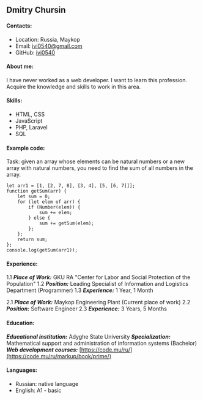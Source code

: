 ## Dmitry Chursin

#### Contacts:
* Location: Russia, Maykop
* Email: ivi0540@gmail.com
* GitHub: [ivi0540](https://github.com/ivi0540)

#### About me:
I have never worked as a web developer. I want to learn this profession. Acquire the knowledge and skills to work in this area.

#### Skills:
* HTML, CSS
* JavaScript
* PHP, Laravel
* SQL

#### Example code:
Task: given an array whose elements can be natural numbers or a new array with natural numbers, you need to find the sum of all numbers in the array.
```
let arr1 = [1, [2, 7, 8], [3, 4], [5, [6, 7]]];
function getSum(arr) {
    let sum = 0;
    for (let elem of arr) {
        if (Number(elem)) {
            sum += elem;
        } else {
            sum += getSum(elem);
        };
    };
    return sum;
};
console.log(getSum(arr1));
```

#### Experience:
1.1 ___Place of Work:___ GKU RA "Center for Labor and Social Protection of the Population"
1.2 ___Position:___ Leading Specialist of Information and Logistics Department (Programmer)
1.3 ___Experience:___ 1 Year, 1 Month

2.1 ___Place of Work:___ Maykop Engineering Plant (Current place of work)
2.2 ___Position:___ Software Engineer
2.3 ___Experience:___ 3 Years, 5 Months

#### Education:
___Educational institution:___ Adyghe State University
___Specialization:___ Mathematical support and administration of information systems (Bachelor)
___Web development courses:___ [https://code.mu/ru/](https://code.mu/ru/markup/book/prime/)

#### Languages:
* Russian: native language
* English: A1 - basic